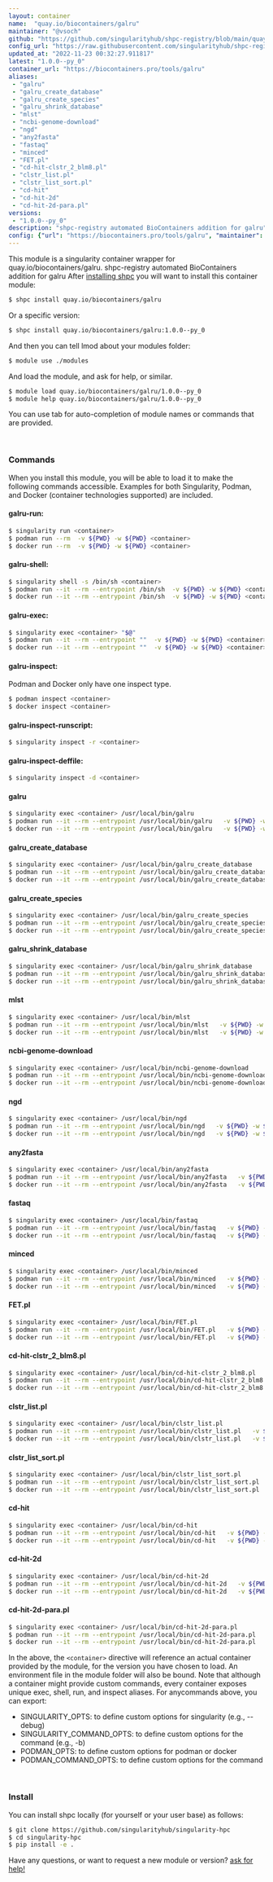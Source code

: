```yaml
---
layout: container
name:  "quay.io/biocontainers/galru"
maintainer: "@vsoch"
github: "https://github.com/singularityhub/shpc-registry/blob/main/quay.io/biocontainers/galru/container.yaml"
config_url: "https://raw.githubusercontent.com/singularityhub/shpc-registry/main/quay.io/biocontainers/galru/container.yaml"
updated_at: "2022-11-23 00:32:27.911817"
latest: "1.0.0--py_0"
container_url: "https://biocontainers.pro/tools/galru"
aliases:
 - "galru"
 - "galru_create_database"
 - "galru_create_species"
 - "galru_shrink_database"
 - "mlst"
 - "ncbi-genome-download"
 - "ngd"
 - "any2fasta"
 - "fastaq"
 - "minced"
 - "FET.pl"
 - "cd-hit-clstr_2_blm8.pl"
 - "clstr_list.pl"
 - "clstr_list_sort.pl"
 - "cd-hit"
 - "cd-hit-2d"
 - "cd-hit-2d-para.pl"
versions:
 - "1.0.0--py_0"
description: "shpc-registry automated BioContainers addition for galru"
config: {"url": "https://biocontainers.pro/tools/galru", "maintainer": "@vsoch", "description": "shpc-registry automated BioContainers addition for galru", "latest": {"1.0.0--py_0": "sha256:9c225f7c554e24791d53ad26bf2054f433f8190910c011f04181efc0db1a7129"}, "tags": {"1.0.0--py_0": "sha256:9c225f7c554e24791d53ad26bf2054f433f8190910c011f04181efc0db1a7129"}, "docker": "quay.io/biocontainers/galru", "aliases": {"galru": "/usr/local/bin/galru", "galru_create_database": "/usr/local/bin/galru_create_database", "galru_create_species": "/usr/local/bin/galru_create_species", "galru_shrink_database": "/usr/local/bin/galru_shrink_database", "mlst": "/usr/local/bin/mlst", "ncbi-genome-download": "/usr/local/bin/ncbi-genome-download", "ngd": "/usr/local/bin/ngd", "any2fasta": "/usr/local/bin/any2fasta", "fastaq": "/usr/local/bin/fastaq", "minced": "/usr/local/bin/minced", "FET.pl": "/usr/local/bin/FET.pl", "cd-hit-clstr_2_blm8.pl": "/usr/local/bin/cd-hit-clstr_2_blm8.pl", "clstr_list.pl": "/usr/local/bin/clstr_list.pl", "clstr_list_sort.pl": "/usr/local/bin/clstr_list_sort.pl", "cd-hit": "/usr/local/bin/cd-hit", "cd-hit-2d": "/usr/local/bin/cd-hit-2d", "cd-hit-2d-para.pl": "/usr/local/bin/cd-hit-2d-para.pl"}}
---
```


This module is a singularity container wrapper for quay.io/biocontainers/galru.
shpc-registry automated BioContainers addition for galru
After [installing shpc](#install) you will want to install this container module:


```bash
$ shpc install quay.io/biocontainers/galru
```

Or a specific version:

```bash
$ shpc install quay.io/biocontainers/galru:1.0.0--py_0
```

And then you can tell lmod about your modules folder:

```bash
$ module use ./modules
```

And load the module, and ask for help, or similar.

```bash
$ module load quay.io/biocontainers/galru/1.0.0--py_0
$ module help quay.io/biocontainers/galru/1.0.0--py_0
```

You can use tab for auto-completion of module names or commands that are provided.

<br>

### Commands

When you install this module, you will be able to load it to make the following commands accessible.
Examples for both Singularity, Podman, and Docker (container technologies supported) are included.

#### galru-run:

```bash
$ singularity run <container>
$ podman run --rm  -v ${PWD} -w ${PWD} <container>
$ docker run --rm  -v ${PWD} -w ${PWD} <container>
```

#### galru-shell:

```bash
$ singularity shell -s /bin/sh <container>
$ podman run --it --rm --entrypoint /bin/sh  -v ${PWD} -w ${PWD} <container>
$ docker run --it --rm --entrypoint /bin/sh  -v ${PWD} -w ${PWD} <container>
```

#### galru-exec:

```bash
$ singularity exec <container> "$@"
$ podman run --it --rm --entrypoint ""  -v ${PWD} -w ${PWD} <container> "$@"
$ docker run --it --rm --entrypoint ""  -v ${PWD} -w ${PWD} <container> "$@"
```

#### galru-inspect:

Podman and Docker only have one inspect type.

```bash
$ podman inspect <container>
$ docker inspect <container>
```

#### galru-inspect-runscript:

```bash
$ singularity inspect -r <container>
```

#### galru-inspect-deffile:

```bash
$ singularity inspect -d <container>
```


#### galru

```bash
$ singularity exec <container> /usr/local/bin/galru
$ podman run --it --rm --entrypoint /usr/local/bin/galru   -v ${PWD} -w ${PWD} <container> -c " $@"
$ docker run --it --rm --entrypoint /usr/local/bin/galru   -v ${PWD} -w ${PWD} <container> -c " $@"
```


#### galru_create_database

```bash
$ singularity exec <container> /usr/local/bin/galru_create_database
$ podman run --it --rm --entrypoint /usr/local/bin/galru_create_database   -v ${PWD} -w ${PWD} <container> -c " $@"
$ docker run --it --rm --entrypoint /usr/local/bin/galru_create_database   -v ${PWD} -w ${PWD} <container> -c " $@"
```


#### galru_create_species

```bash
$ singularity exec <container> /usr/local/bin/galru_create_species
$ podman run --it --rm --entrypoint /usr/local/bin/galru_create_species   -v ${PWD} -w ${PWD} <container> -c " $@"
$ docker run --it --rm --entrypoint /usr/local/bin/galru_create_species   -v ${PWD} -w ${PWD} <container> -c " $@"
```


#### galru_shrink_database

```bash
$ singularity exec <container> /usr/local/bin/galru_shrink_database
$ podman run --it --rm --entrypoint /usr/local/bin/galru_shrink_database   -v ${PWD} -w ${PWD} <container> -c " $@"
$ docker run --it --rm --entrypoint /usr/local/bin/galru_shrink_database   -v ${PWD} -w ${PWD} <container> -c " $@"
```


#### mlst

```bash
$ singularity exec <container> /usr/local/bin/mlst
$ podman run --it --rm --entrypoint /usr/local/bin/mlst   -v ${PWD} -w ${PWD} <container> -c " $@"
$ docker run --it --rm --entrypoint /usr/local/bin/mlst   -v ${PWD} -w ${PWD} <container> -c " $@"
```


#### ncbi-genome-download

```bash
$ singularity exec <container> /usr/local/bin/ncbi-genome-download
$ podman run --it --rm --entrypoint /usr/local/bin/ncbi-genome-download   -v ${PWD} -w ${PWD} <container> -c " $@"
$ docker run --it --rm --entrypoint /usr/local/bin/ncbi-genome-download   -v ${PWD} -w ${PWD} <container> -c " $@"
```


#### ngd

```bash
$ singularity exec <container> /usr/local/bin/ngd
$ podman run --it --rm --entrypoint /usr/local/bin/ngd   -v ${PWD} -w ${PWD} <container> -c " $@"
$ docker run --it --rm --entrypoint /usr/local/bin/ngd   -v ${PWD} -w ${PWD} <container> -c " $@"
```


#### any2fasta

```bash
$ singularity exec <container> /usr/local/bin/any2fasta
$ podman run --it --rm --entrypoint /usr/local/bin/any2fasta   -v ${PWD} -w ${PWD} <container> -c " $@"
$ docker run --it --rm --entrypoint /usr/local/bin/any2fasta   -v ${PWD} -w ${PWD} <container> -c " $@"
```


#### fastaq

```bash
$ singularity exec <container> /usr/local/bin/fastaq
$ podman run --it --rm --entrypoint /usr/local/bin/fastaq   -v ${PWD} -w ${PWD} <container> -c " $@"
$ docker run --it --rm --entrypoint /usr/local/bin/fastaq   -v ${PWD} -w ${PWD} <container> -c " $@"
```


#### minced

```bash
$ singularity exec <container> /usr/local/bin/minced
$ podman run --it --rm --entrypoint /usr/local/bin/minced   -v ${PWD} -w ${PWD} <container> -c " $@"
$ docker run --it --rm --entrypoint /usr/local/bin/minced   -v ${PWD} -w ${PWD} <container> -c " $@"
```


#### FET.pl

```bash
$ singularity exec <container> /usr/local/bin/FET.pl
$ podman run --it --rm --entrypoint /usr/local/bin/FET.pl   -v ${PWD} -w ${PWD} <container> -c " $@"
$ docker run --it --rm --entrypoint /usr/local/bin/FET.pl   -v ${PWD} -w ${PWD} <container> -c " $@"
```


#### cd-hit-clstr_2_blm8.pl

```bash
$ singularity exec <container> /usr/local/bin/cd-hit-clstr_2_blm8.pl
$ podman run --it --rm --entrypoint /usr/local/bin/cd-hit-clstr_2_blm8.pl   -v ${PWD} -w ${PWD} <container> -c " $@"
$ docker run --it --rm --entrypoint /usr/local/bin/cd-hit-clstr_2_blm8.pl   -v ${PWD} -w ${PWD} <container> -c " $@"
```


#### clstr_list.pl

```bash
$ singularity exec <container> /usr/local/bin/clstr_list.pl
$ podman run --it --rm --entrypoint /usr/local/bin/clstr_list.pl   -v ${PWD} -w ${PWD} <container> -c " $@"
$ docker run --it --rm --entrypoint /usr/local/bin/clstr_list.pl   -v ${PWD} -w ${PWD} <container> -c " $@"
```


#### clstr_list_sort.pl

```bash
$ singularity exec <container> /usr/local/bin/clstr_list_sort.pl
$ podman run --it --rm --entrypoint /usr/local/bin/clstr_list_sort.pl   -v ${PWD} -w ${PWD} <container> -c " $@"
$ docker run --it --rm --entrypoint /usr/local/bin/clstr_list_sort.pl   -v ${PWD} -w ${PWD} <container> -c " $@"
```


#### cd-hit

```bash
$ singularity exec <container> /usr/local/bin/cd-hit
$ podman run --it --rm --entrypoint /usr/local/bin/cd-hit   -v ${PWD} -w ${PWD} <container> -c " $@"
$ docker run --it --rm --entrypoint /usr/local/bin/cd-hit   -v ${PWD} -w ${PWD} <container> -c " $@"
```


#### cd-hit-2d

```bash
$ singularity exec <container> /usr/local/bin/cd-hit-2d
$ podman run --it --rm --entrypoint /usr/local/bin/cd-hit-2d   -v ${PWD} -w ${PWD} <container> -c " $@"
$ docker run --it --rm --entrypoint /usr/local/bin/cd-hit-2d   -v ${PWD} -w ${PWD} <container> -c " $@"
```


#### cd-hit-2d-para.pl

```bash
$ singularity exec <container> /usr/local/bin/cd-hit-2d-para.pl
$ podman run --it --rm --entrypoint /usr/local/bin/cd-hit-2d-para.pl   -v ${PWD} -w ${PWD} <container> -c " $@"
$ docker run --it --rm --entrypoint /usr/local/bin/cd-hit-2d-para.pl   -v ${PWD} -w ${PWD} <container> -c " $@"
```



In the above, the `<container>` directive will reference an actual container provided
by the module, for the version you have chosen to load. An environment file in the
module folder will also be bound. Note that although a container
might provide custom commands, every container exposes unique exec, shell, run, and
inspect aliases. For anycommands above, you can export:

 - SINGULARITY_OPTS: to define custom options for singularity (e.g., --debug)
 - SINGULARITY_COMMAND_OPTS: to define custom options for the command (e.g., -b)
 - PODMAN_OPTS: to define custom options for podman or docker
 - PODMAN_COMMAND_OPTS: to define custom options for the command

<br>

### Install

You can install shpc locally (for yourself or your user base) as follows:

```bash
$ git clone https://github.com/singularityhub/singularity-hpc
$ cd singularity-hpc
$ pip install -e .
```

Have any questions, or want to request a new module or version? [ask for help!](https://github.com/singularityhub/singularity-hpc/issues)
